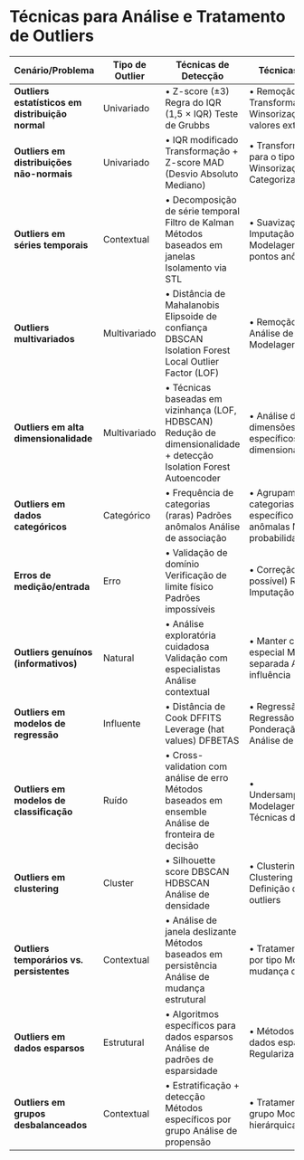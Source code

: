 # Técnicas para Análise e Tratamento de Outliers

| Cenário/Problema | Tipo de Outlier | Técnicas de Detecção | Técnicas de Tratamento | Observações |
|------------------|-----------------|----------------------|------------------------|-------------|
| **Outliers estatísticos em distribuição normal** | Univariado | • Z-score (±3) Regra do IQR (1,5 × IQR) Teste de Grubbs | • Remoção (se erro) Transformação (log, raiz) Winsorização (limite de valores extremos) | Efetivo apenas para distribuições aproximadamente normais |
| **Outliers em distribuições não-normais** | Univariado | • IQR modificado Transformação + Z-score MAD (Desvio Absoluto Mediano) | • Transformação específica para o tipo de distribuição Winsorização ajustada Categorização em buckets | Considerar a assimetria da distribuição |
| **Outliers em séries temporais** | Contextual | • Decomposição de série temporal Filtro de Kalman Métodos baseados em janelas Isolamento via STL | • Suavização (média móvel) Imputação contextual Modelagem explícita de pontos anômalos | Considerar sazonalidade e tendências |
| **Outliers multivariados** | Multivariado | • Distância de Mahalanobis Elipsoide de confiança DBSCAN Isolation Forest Local Outlier Factor (LOF) | • Remoção (com cautela) Análise de influência Modelagem robusta | Pode ser normal em uma variável, mas anômalo no contexto multivariado |
| **Outliers em alta dimensionalidade** | Multivariado | • Técnicas baseadas em vizinhança (LOF, HDBSCAN) Redução de dimensionalidade + detecção Isolation Forest Autoencoder | • Análise de subconjuntos de dimensões Métodos específicos para alta dimensionalidade | Maldição da dimensionalidade afeta a detecção |
| **Outliers em dados categóricos** | Categórico | • Frequência de categorias (raras) Padrões anômalos Análise de associação | • Agrupamento de categorias raras Tratamento específico para categorias anômalas Modelagem de probabilidade | Considerar o significado semântico da raridade |
| **Erros de medição/entrada** | Erro | • Validação de domínio Verificação de limite físico Padrões impossíveis | • Correção (quando possível) Remoção Imputação | Importante diferenciar de outliers genuínos |
| **Outliers genuínos (informativos)** | Natural | • Análise exploratória cuidadosa Validação com especialistas Análise contextual | • Manter com tratamento especial Modelagem separada Análise de influência | Podem conter informações valiosas |
| **Outliers em modelos de regressão** | Influente | • Distância de Cook DFFITS Leverage (hat values) DFBETAS | • Regressão robusta Regressão quantílica Ponderação de observações Análise de influência | Diferenciar entre outliers em X e outliers em Y |
| **Outliers em modelos de classificação** | Ruído | • Cross-validation com análise de erro Métodos baseados em ensemble Análise de fronteira de decisão | • Undersampling/oversampling Modelagem robusta Técnicas de ensemble | Poden afetar diretamente a fronteira de decisão |
| **Outliers em clustering** | Cluster | • Silhouette score DBSCAN HDBSCAN Análise de densidade | • Clustering com rejeição Clustering hierárquico Definição de cluster para outliers | Podem formar clusters próprios ou distorcer clusters existentes |
| **Outliers temporários vs. persistentes** | Contextual | • Análise de janela deslizante Métodos baseados em persistência Análise de mudança estrutural | • Tratamento diferenciado por tipo Modelagem de mudança de regime | Importante diferenciar anomalias temporárias de mudanças estruturais |
| **Outliers em dados esparsos** | Estrutural | • Algoritmos específicos para dados esparsos Análise de padrões de esparsidade | • Métodos robustos para dados esparsos Regularização específica | A esparsidade dificulta a detecção convencional |
| **Outliers em grupos desbalanceados** | Contextual | • Estratificação + detecção Métodos específicos por grupo Análise de propensão | • Tratamento específico por grupo Modelagem hierárquica | O que é outlier em um grupo pode ser normal em outro |